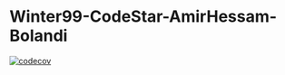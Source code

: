 # Winter99-CodeStar-AmirHessam-Bolandi
[![codecov](https://codecov.io/gh/Star-Academy/Winter99-CodeStar-AmirHessam-Bolandi/branch/main/graph/badge.svg?token=k3gFMes9rq)](https://codecov.io/gh/Star-Academy/Winter99-CodeStar-AmirHessam-Bolandi)
